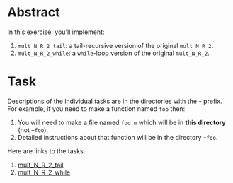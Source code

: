 
# Abstract

In this exercise, you'll implement:

1. `mult_N_R_2_tail`: a tail-recursive version of the original `mult_N_R_2`.
1. `mult_N_R_2_while`: a `while`-loop version of the original `mult_N_R_2`.


# Task

Descriptions of the individual tasks are in the directories with the `+` prefix.
For example, if you need to make a function named `foo` then:

1. You will need to make a file named `foo.m` which will be in **this directory** (not `+foo`).
1. Detailed instructions about that function will be in the directory `+foo`.

Here are links to the tasks.

1. [mult_N_R_2_tail](+mult_N_R_2_tail)
1. [mult_N_R_2_while](+mult_N_R_2_while)

